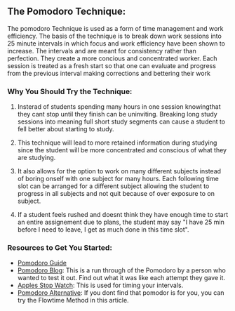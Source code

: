 ﻿## The Pomodoro Technique:
The pomodoro Technique is used as a form of time management and work efficiency. The basis of the technique is to break down work sessions into 25 minute intervals in which focus and work efficiency have been shown to increase. The intervals and are meant for consistency rather than perfection. They create a more concious and concentrated worker. Each session is treated as a fresh start so that one can evaluate and progress from the previous interval making corrections and bettering their work

### Why You Should Try the Technique: 
1. Insterad of students spending many hours in one session knowingthat they cant stop until they finish can be uninviting. Breaking long study sessions into meaning full short study segments can cause a student to fell better about starting to study. 
2. This technique will lead to more retained information during studying since the student will be more concentrated and conscious of what they are studying. 
3. It also allows for the option to work on many different subjects instead of boring onself with one subject for many hours. Each following time slot can be arranged for a different subject allowing the student to progress in all subjects and not quit because of over exposure to on subject. 

4. If a student feels rushed and doesnt think they have enough time to start an entire assignement due to plans, the student may say "I have 25 min before I need to leave, I get as much done in this time slot". 

### Resources to Get You Started:
- [Pomodoro Guide](https://productiveclub.com/pomodoro-technique/)
- [Pomodoro Blog](https://monday.com/blog/productivity/tried-pomodoro-technique-productivity-hack/): This is a run through of the Pomodoro by a person who wanted to test it out. Find out what it was like each attempt they gave it. 
- [Apples Stop Watch](https://apps.apple.com/us/app/alarms/id1459454994): This is used for timing your intervals. 
- [Pomodoro Alternative](https://zapier.com/blog/flowtime-technique/): If you dont find that pomodor is for you, you can try the Flowtime Method in this article.
